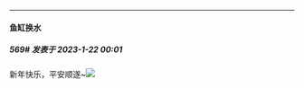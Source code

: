 

*****

####  鱼缸换水  
##### 569#       发表于 2023-1-22 00:01

新年快乐，平安顺遂~<img src="https://static.saraba1st.com/image/smiley/face2017/072.png" referrerpolicy="no-referrer">

